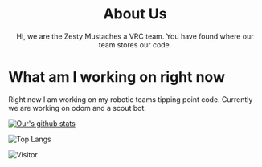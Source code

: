 <link rel = "stylesheet" type = "text/css" href = "style.css" />
<body>
    <div class="AboutMe">
        <center><h1>About Us </h1></center>
        <center><p>Hi, we are the Zesty Mustaches a VRC team. You have found where our team stores our code. </center>
    </div>
    <h1>What am I working on right now</h1>
    Right now I am working on my robotic teams tipping point code. Currently we are working on odom and a scout bot.
    
 
[![Our's github stats](https://github-readme-stats.vercel.app/api?username=Zesty-Mustaches&count_private=true&hide=stars&show_icons=true)](https://github.com/anuraghazra/github-readme-stats)

![Top Langs](https://github-readme-stats.vercel.app/api/top-langs/?username=laxmena&layout=compact)

![Visitor](https://visitor-badge.laobi.icu/badge?page_id=username.repoName)

</body>
